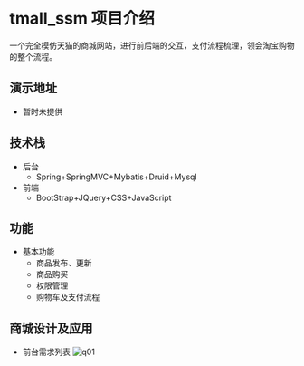 # tmall_ssm  项目介绍                                                                                                                                                                                                                
一个完全模仿天猫的商城网站，进行前后端的交互，支付流程梳理，领会淘宝购物的整个流程。
## 演示地址
* 暂时未提供
## 技术栈
* 后台
   * Spring+SpringMVC+Mybatis+Druid+Mysql
* 前端
   * BootStrap+JQuery+CSS+JavaScript
## 功能
* 基本功能
   * 商品发布、更新
   * 商品购买
   * 权限管理
   * 购物车及支付流程
## 商城设计及应用
* 前台需求列表
![q01](‪C:\Users\27201\Desktop\q01.png)
